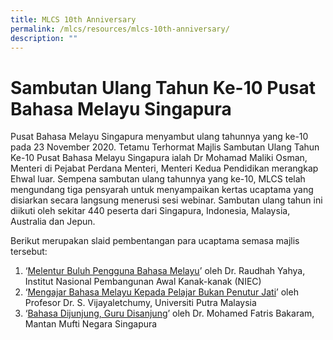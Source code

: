 ```yaml
---
title: MLCS 10th Anniversary
permalink: /mlcs/resources/mlcs-10th-anniversary/
description: ""
---
```

Sambutan Ulang Tahun Ke-10 Pusat Bahasa Melayu Singapura
========================================================

Pusat Bahasa Melayu Singapura menyambut ulang tahunnya yang ke-10 pada 23 November 2020. Tetamu Terhormat Majlis Sambutan Ulang Tahun Ke-10 Pusat Bahasa Melayu Singapura ialah Dr Mohamad Maliki Osman, Menteri di Pejabat Perdana Menteri, Menteri Kedua Pendidikan merangkap Ehwal luar. Sempena sambutan ulang tahunnya yang ke-10, MLCS telah mengundang tiga pensyarah untuk menyampaikan kertas ucaptama yang disiarkan secara langsung menerusi sesi webinar. Sambutan ulang tahun ini diikuti oleh sekitar 440 peserta dari Singapura, Indonesia, Malaysia, Australia dan Jepun.

Berikut merupakan slaid pembentangan para ucaptama semasa majlis tersebut:

1.  ‘[Melentur Buluh Pengguna Bahasa Melayu](/files/ucaptama-1---dr-raudhah-yahya.pdf)’ oleh Dr. Raudhah Yahya, Institut Nasional Pembangunan Awal Kanak-kanak (NIEC)
2.  ‘[Mengajar Bahasa Melayu Kepada Pelajar Bukan Penutur Jati](/files/ucaptama-2---prof-vijayaletchumy.pdf)’ oleh Profesor Dr. S. Vijayaletchumy, Universiti Putra Malaysia
3.  ‘[Bahasa Dijunjung, Guru Disanjung](/files/ucaptama-3---dr-mohamed-fatris-bakaram.pdf)’ oleh Dr. Mohamed Fatris Bakaram, Mantan Mufti Negara Singapura